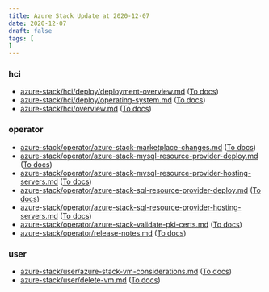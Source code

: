 ```yaml
---
title: Azure Stack Update at 2020-12-07
date: 2020-12-07
draft: false
tags: [
]
---
```


### hci
- [azure-stack/hci/deploy/deployment-overview.md](https://github.com/MicrosoftDocs/azure-stack-docs/compare/b9e3b3d..f7d6f9a#diff-229b35ab382cf05a8255d69708e2b0b9678116c78bf29c20350150b42ca4801d) ([To docs](https://docs.microsoft.com/en-us/azure-stack/hci/deploy/deployment-overview?WT.mc_id=AZ-MVP-5003408))
- [azure-stack/hci/deploy/operating-system.md](https://github.com/MicrosoftDocs/azure-stack-docs/compare/b9e3b3d..f7d6f9a#diff-99909f2194e80a06a9ae0690c5604cc8dea0396bc768829bd0f951bfc2472d80) ([To docs](https://docs.microsoft.com/en-us/azure-stack/hci/deploy/operating-system?WT.mc_id=AZ-MVP-5003408))
- [azure-stack/hci/overview.md](https://github.com/MicrosoftDocs/azure-stack-docs/compare/b9e3b3d..f7d6f9a#diff-f9fba30337eb93bcd65be05863564a1d90430459bc6fd283f6b335f7c0141703) ([To docs](https://docs.microsoft.com/en-us/azure-stack/hci/overview?WT.mc_id=AZ-MVP-5003408))
    
### operator
- [azure-stack/operator/azure-stack-marketplace-changes.md](https://github.com/MicrosoftDocs/azure-stack-docs/compare/b9e3b3d..f7d6f9a#diff-471325223eebf8193c2a64481b18fc7485b63810e7406b3570e8d1fb0f67eed3) ([To docs](https://docs.microsoft.com/en-us/azure-stack/operator/azure-stack-marketplace-changes?WT.mc_id=AZ-MVP-5003408))
- [azure-stack/operator/azure-stack-mysql-resource-provider-deploy.md](https://github.com/MicrosoftDocs/azure-stack-docs/compare/b9e3b3d..f7d6f9a#diff-e63a3fb09195f47c3a83eeb63dc1fc5b1c6aa38eb765944fa9bca80d43601223) ([To docs](https://docs.microsoft.com/en-us/azure-stack/operator/azure-stack-mysql-resource-provider-deploy?WT.mc_id=AZ-MVP-5003408))
- [azure-stack/operator/azure-stack-mysql-resource-provider-hosting-servers.md](https://github.com/MicrosoftDocs/azure-stack-docs/compare/b9e3b3d..f7d6f9a#diff-d9b1d4538824bad41df8dd77e263794b4dffa7dcb63990333f13d57ab8f00186) ([To docs](https://docs.microsoft.com/en-us/azure-stack/operator/azure-stack-mysql-resource-provider-hosting-servers?WT.mc_id=AZ-MVP-5003408))
- [azure-stack/operator/azure-stack-sql-resource-provider-deploy.md](https://github.com/MicrosoftDocs/azure-stack-docs/compare/b9e3b3d..f7d6f9a#diff-430b2d8fdf4850272013b50d4fc0ba643449b4091c2bf21cd9b8265e097b78d7) ([To docs](https://docs.microsoft.com/en-us/azure-stack/operator/azure-stack-sql-resource-provider-deploy?WT.mc_id=AZ-MVP-5003408))
- [azure-stack/operator/azure-stack-sql-resource-provider-hosting-servers.md](https://github.com/MicrosoftDocs/azure-stack-docs/compare/b9e3b3d..f7d6f9a#diff-8119e3db0abac3d1100cd66f57f78950321af82dd0d59e52669af25b771dc5ca) ([To docs](https://docs.microsoft.com/en-us/azure-stack/operator/azure-stack-sql-resource-provider-hosting-servers?WT.mc_id=AZ-MVP-5003408))
- [azure-stack/operator/azure-stack-validate-pki-certs.md](https://github.com/MicrosoftDocs/azure-stack-docs/compare/b9e3b3d..f7d6f9a#diff-52c4a2f78d87a81ec66be948800c32ef97eedfc8acf8eba6f254ba80c1c8489c) ([To docs](https://docs.microsoft.com/en-us/azure-stack/operator/azure-stack-validate-pki-certs?WT.mc_id=AZ-MVP-5003408))
- [azure-stack/operator/release-notes.md](https://github.com/MicrosoftDocs/azure-stack-docs/compare/b9e3b3d..f7d6f9a#diff-2135bea1e8ba86ced8f1132666bad8511311d8b2daf186e8f7bcee06513e1035) ([To docs](https://docs.microsoft.com/en-us/azure-stack/operator/release-notes?WT.mc_id=AZ-MVP-5003408))
    
### user
- [azure-stack/user/azure-stack-vm-considerations.md](https://github.com/MicrosoftDocs/azure-stack-docs/compare/b9e3b3d..f7d6f9a#diff-b71ecefa5e5e103c3de2e40e0a5236fb6fe3a1fc4376143531647d0817220e07) ([To docs](https://docs.microsoft.com/en-us/azure-stack/user/azure-stack-vm-considerations?WT.mc_id=AZ-MVP-5003408))
- [azure-stack/user/delete-vm.md](https://github.com/MicrosoftDocs/azure-stack-docs/compare/b9e3b3d..f7d6f9a#diff-2ba867a4a0c178f2ce5085624220937387375033f4ea7d5d4ea95536c083114c) ([To docs](https://docs.microsoft.com/en-us/azure-stack/user/delete-vm?WT.mc_id=AZ-MVP-5003408))
    
